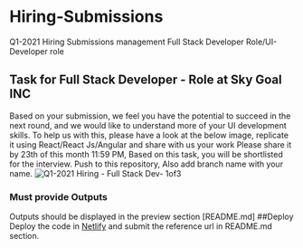# Hiring-Submissions
Q1-2021 Hiring Submissions management Full Stack Developer Role/UI- Developer role
## Task for Full Stack Developer - Role at Sky Goal INC
Based on your submission, we feel you have the potential to succeed in the next round, and we would like to understand more of your UI development skills. To help us with this, please have a look at the below image, replicate it using React/React Js/Angular and share with us your work
Please share it by 23th of this month  11:59 PM, Based on this task, you will be shortlisted for the interview.
Push to this repository, Also add branch name with your name.
![Q1-2021 Hiring - Full Stack Dev- 1of3](https://user-images.githubusercontent.com/80752685/111294654-8c1b7180-8670-11eb-88e2-7624641e7d36.jpeg)
### Must provide Outputs
 Outputs should be displayed in the preview section [README.md] 
##Deploy
Deploy the code in [Netlify](https://www.netlify.com/) and submit the reference url in README.md section.
